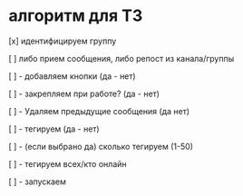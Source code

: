 # алгоритм для ТЗ


 [x] идентифицируем группу

[ ] либо прием сообщения, либо репост из канала/группы

[ ] - добавляем кнопки (да - нет)

[ ] - закрепляем при работе? (да - нет)

[ ] - Удаляем предыдущие сообщения (да нет)

[ ] - тегируем (да - нет)

[ ] - (если выбрано да) сколько тегируем (1-50)

[ ] - тегируем всех/кто онлайн

[ ] - запускаем
